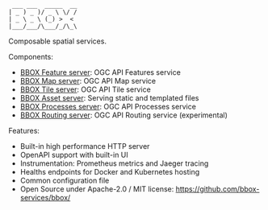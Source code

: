 ```
 ___ ___  _____  __
| _ ) _ )/ _ \ \/ /
| _ \ _ \ (_) >  < 
|___/___/\___/_/\_\
```

Composable spatial services.

Components:
* [BBOX Feature server](feature-server/): OGC API Features service
* [BBOX Map server](map-server/): OGC API Map service
* [BBOX Tile server](tile-server/): OGC API Tile service
* [BBOX Asset server](asset-server/): Serving static and templated files
* [BBOX Processes server](processes-server/): OGC API Processes service
* [BBOX Routing server](routing-server/): OGC API Routing service (experimental)

Features:
* Built-in high performance HTTP server
* OpenAPI support with built-in UI
* Instrumentation: Prometheus metrics and Jaeger tracing
* Healths endpoints for Docker and Kubernetes hosting
* Common configuration file
* Open Source under Apache-2.0 / MIT license: <https://github.com/bbox-services/bbox/>
